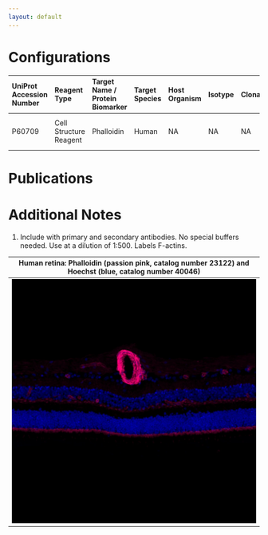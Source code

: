 ```yaml
---
layout: default
---
```


# Configurations

| UniProt Accession Number   | Reagent Type           | Target Name / Protein Biomarker   | Target Species   | Host Organism   | Isotype   | Clonality   | Vendor       |   Catalog Number | Conjugate   | RRID   | Availability   | Method        | Tissue Preservation               | Target Tissue   | Tissue State   | Detergent    | Antigen Retrieval Conditions   | Dye Inactivation Conditions   | Recommend   | Agree                                                        | Disagree   | Contributor                                                  | Notes       |
|:---------------------------|:-----------------------|:----------------------------------|:-----------------|:----------------|:----------|:------------|:-------------|-----------------:|:------------|:-------|:---------------|:--------------|:----------------------------------|:----------------|:---------------|:-------------|:-------------------------------|:------------------------------|:------------|:-------------------------------------------------------------|:-----------|:-------------------------------------------------------------|:------------|
| P60709                     | Cell Structure Reagent | Phalloidin                        | Human            | NA              | NA        | NA          | AAT Bioquest |            23122 | iF594       | NA     | Stock          | IBEX2D Manual | 1:4 Cytofix/Cytoperm Fixed Frozen | Retina          | NA             | 0.1% Saponin | NA                             | 1 mg/ml LiBH4 15 minutes      | Yes         | [0000-0003-2088-8310](https://orcid.org/0000-0003-2088-8310) | NA         | [0000-0003-2088-8310](https://orcid.org/0000-0003-2088-8310) | [1](#notes) |

# Publications



# Additional Notes

<a name="notes"></a>
1. Include with primary and secondary antibodies. No special buffers needed. Use at a dilution of 1:500. Labels F-actins.

| Human retina: Phalloidin (passion pink, catalog number 23122) and Hoechst (blue, catalog number 40046) |
|:-------:|
| ![](Phalloidin_iF594_AATBioquest_23122.jpg) |
